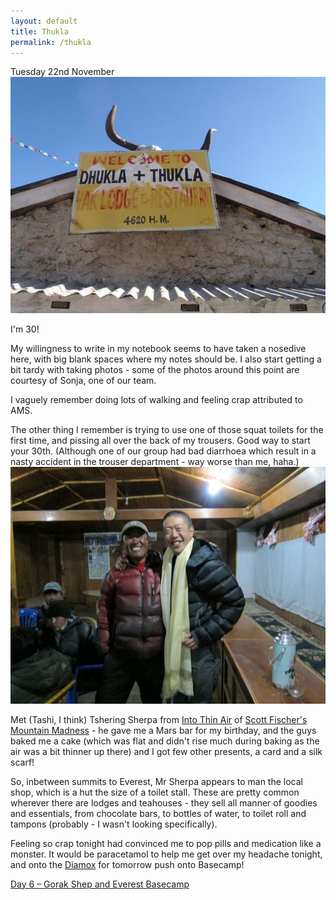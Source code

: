 ```yaml
---
layout: default
title: Thukla
permalink: /thukla
---
```


Tuesday 22nd November
![](assets/thukla1.jpg "Thukla")

I'm 30!

My willingness to write in my notebook seems to have taken a nosedive here, with big blank spaces where my notes should be. I also start getting a bit tardy with taking photos - some of the photos around this point are courtesy of Sonja, one of our team.

I vaguely remember doing lots of walking and feeling crap attributed to AMS.

The other thing I remember is trying to use one of those squat toilets for the first time, and pissing all over the back of my trousers. Good way to start your 30th. (Although one of our group had bad diarrhoea which result in a nasty accident in the trouser department - way worse than me, haha.)
![](assets/mrt.jpg "Mr T")

Met (Tashi, I think) Tshering Sherpa from [Into Thin Air](http://en.wikipedia.org/wiki/Into_Thin_Air) of [Scott Fischer's Mountain Madness](http://www.mountainmadness.com/about/company-history/scott-fischer) - he gave me a Mars bar for my birthday, and the guys baked me a cake (which was flat and didn't rise much during baking as the air was a bit thinner up there) and I got few other presents, a card and a silk scarf!

So, inbetween summits to Everest, Mr Sherpa appears to man the local shop, which is a hut the size of a toilet stall. These are pretty common wherever there are lodges and teahouses - they sell all manner of goodies and essentials, from chocolate bars, to bottles of water, to toilet roll and tampons (probably - I wasn't looking specifically).

Feeling so crap tonight had convinced me to pop pills and medication like a monster. It would be paracetamol to help me get over my headache tonight, and onto the [Diamox](http://en.wikipedia.org/wiki/Acetazolamide) for tomorrow push onto Basecamp!

[Day 6 – Gorak Shep and Everest Basecamp](everest-base-camp)
